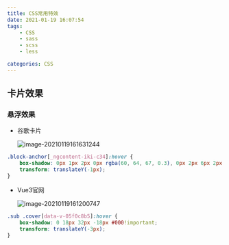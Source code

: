```yaml
---
title: CSS常用特效
date: 2021-01-19 16:07:54
tags:
	- CSS
	- sass
	- scss
	- less

categories: CSS
---
```


## 卡片效果

### 悬浮效果

- 谷歌卡片

  ![image-20210119161631244](https://gitee.com/bitbw/my-gallery/raw/master/img/image-20210119161631244.png)

```css
.block-anchor[_ngcontent-iki-c34]:hover {
    box-shadow: 0px 1px 2px 0px rgba(60, 64, 67, 0.3), 0px 2px 6px 2px rgba(60, 64, 67, 0.15);
    transform: translateY(-1px);
}
```

- Vue3官网

  ![image-20210119161200747](https://raw.githubusercontent.com/zhangbowen-github/my-gallery/main/img/image-20210119161200747.png)

```css
.sub .cover[data-v-05f0c8b5]:hover {
    box-shadow: 0 18px 32px -18px #000!important;
    transform: translateY(-3px);
}
```

